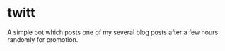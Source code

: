 # twitt
A simple bot which posts one of my several blog posts after a few hours randomly for promotion. 
